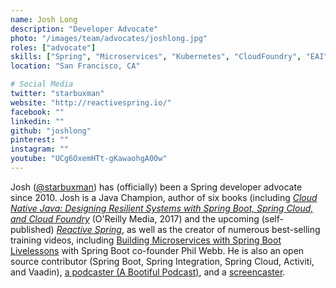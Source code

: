 ```yaml
---
name: Josh Long
description: "Developer Advocate"
photo: "/images/team/advocates/joshlong.jpg"
roles: ["advocate"]
skills: ["Spring", "Microservices", "Kubernetes", "CloudFoundry", "EAI", "Cloud Computing", "YAML"]
location: "San Francisco, CA"

# Social Media 
twitter: "starbuxman"
website: "http://reactivespring.io/"
facebook: ""
linkedin: ""
github: "joshlong"
pinterest: ""
instagram: ""
youtube: "UCg6OxemHTt-gKawaohgA00w"
---
```


Josh ([@starbuxman](https://twitter.com/starbuxman)) has (officially) been a Spring developer advocate since 2010. Josh is a Java Champion, author of six books (including _[Cloud Native Java: Designing Resilient Systems with Spring Boot, Spring Cloud, and Cloud Foundry](https://www.amazon.com/Cloud-Native-Java-Designing-Resilient/dp/1449374646)_ (O'Reilly Media, 2017) and the upcoming (self-published) _[Reactive Spring](http://reactivespring.io/)_, as well as the creator of numerous best-selling training videos, including [Building Microservices with Spring Boot Livelessons](https://www.safaribooksonline.com/library/view/building-microservices-with/9780134192468/) with Spring Boot co-founder Phil Webb. He is also an open source contributor (Spring Boot, Spring Integration, Spring Cloud, Activiti, and Vaadin), [a podcaster (A Bootiful Podcast)](http://bit.ly/a-bootiful-podcast), and a [screencaster](http://bit.ly/spring-tips-playlist).

<!--more-->
